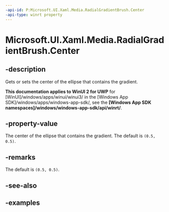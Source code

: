 ```yaml
---
-api-id: P:Microsoft.UI.Xaml.Media.RadialGradientBrush.Center
-api-type: winrt property
---
```


# Microsoft.UI.Xaml.Media.RadialGradientBrush.Center

<!--
public Windows.Foundation.Point Center { get; set; }
-->


## -description
Gets or sets the center of the ellipse that contains the gradient.

**This documentation applies to WinUI 2 for UWP** for [WinUI]/windows/apps/winui/winui3/ in the [Windows App SDK]/windows/apps/windows-app-sdk/, see the **[Windows App SDK namespaces]/windows/windows-app-sdk/api/winrt/**.

## -property-value
The center of the ellipse that contains the gradient. The default is `(0.5, 0.5)`.

## -remarks
The default is `(0.5, 0.5)`.

## -see-also

## -examples


